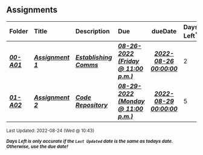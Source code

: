 ## Assignments

| Folder | Title | Description | Due | dueDate | Days Left<sup>*</sup> |
|:------|:------|:------|:------|:-----:|-----|
| ***<a href="https://github.com/rugbyprof/2143-Object-Oriented-Programming/tree/master/Assignments/00-A01">00-A01</a>*** | ***<a href="https://github.com/rugbyprof/2143-Object-Oriented-Programming/tree/master/Assignments/00-A01"> Assignment 1 </a>*** | ***<a href="https://github.com/rugbyprof/2143-Object-Oriented-Programming/tree/master/Assignments/00-A01"> Establishing Comms</a>*** | ***<a href="https://github.com/rugbyprof/2143-Object-Oriented-Programming/tree/master/Assignments/00-A01"> 08-26-2022 (Friday @ 11:00 p.m.)</a>*** | ***<a href="https://github.com/rugbyprof/2143-Object-Oriented-Programming/tree/master/Assignments/00-A01">2022-08-26 00:00:00</a>*** | 2 |
| ***<a href="https://github.com/rugbyprof/2143-Object-Oriented-Programming/tree/master/Assignments/01-A02">01-A02</a>*** | ***<a href="https://github.com/rugbyprof/2143-Object-Oriented-Programming/tree/master/Assignments/01-A02"> Assignment 2 </a>*** | ***<a href="https://github.com/rugbyprof/2143-Object-Oriented-Programming/tree/master/Assignments/01-A02"> Code Repository</a>*** | ***<a href="https://github.com/rugbyprof/2143-Object-Oriented-Programming/tree/master/Assignments/01-A02"> 08-29-2022 (Monday @ 11:00 p.m.)</a>*** | ***<a href="https://github.com/rugbyprof/2143-Object-Oriented-Programming/tree/master/Assignments/01-A02">2022-08-29 00:00:00</a>*** | 5 |

<sup>Last Updated: 2022-08-24 (Wed @ 10:43)</sup> 

<sup>***Days Left is only accurate if the `Last Updated` date is the same as todays date. Otherwise, use the due date!***</sup> 